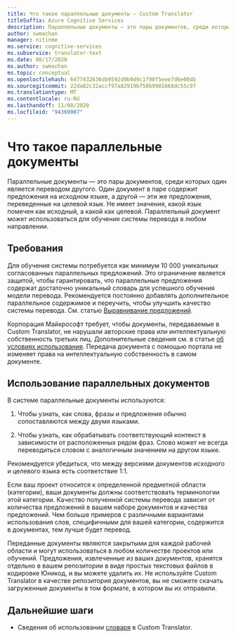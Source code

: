 ```yaml
---
title: Что такое параллельные документы — Custom Translator
titleSuffix: Azure Cognitive Services
description: Параллельные документы — это пары документов, среди которых один является переводом другого. Один документ в паре содержит предложения на исходном языке, а другой — эти же предложения, переведенные на целевой язык.
author: swmachan
manager: nitinme
ms.service: cognitive-services
ms.subservice: translator-text
ms.date: 08/17/2020
ms.author: swmachan
ms.topic: conceptual
ms.openlocfilehash: 6477432636db9592d9b0d9c1f90f5eee7d6e00db
ms.sourcegitcommit: 22da82c32accf97a82919bf50b9901668dc55c97
ms.translationtype: MT
ms.contentlocale: ru-RU
ms.lasthandoff: 11/08/2020
ms.locfileid: "94369007"
---
```

# <a name="what-are-parallel-documents"></a>Что такое параллельные документы

Параллельные документы — это пары документов, среди которых один является переводом другого. Один документ в паре содержит предложения на исходном языке, а другой — эти же предложения, переведенные на целевой язык.
Не имеет значения, какой язык помечен как исходный, а какой как целевой. Параллельный документ может использоваться для обучения системы перевода в любом направлении.

## <a name="requirements"></a>Требования

Для обучения системы потребуется как минимум 10 000 уникальных согласованных параллельных предложений. Это ограничение является защитой, чтобы гарантировать, что параллельные предложения содержат достаточно уникальный словарь для успешного обучения модели перевода. Рекомендуется постоянно добавлять дополнительное параллельное содержимое и переучить, чтобы улучшить качество системы перевода. См. статью [Выравнивание предложений](./sentence-alignment.md).

Корпорация Майкрософт требует, чтобы документы, передаваемые в Custom Translator, не нарушали авторские права или интеллектуальную собственность третьих лиц. Дополнительные сведения см. в статье [об условиях использования](https://azure.microsoft.com/support/legal/cognitive-services-terms/).
Передача документа с помощью портала не изменяет права на интеллектуальную собственность в самом документе.

## <a name="use-of-parallel-documents"></a>Использование параллельных документов

В системе параллельные документы используются:

1.  Чтобы узнать, как слова, фразы и предложения обычно сопоставляются между двумя языками.

2.  Чтобы узнать, как обрабатывать соответствующий контекст в зависимости от расположенных рядом фраз. Слово может не всегда переводиться словом с аналогичным значением на другом языке.

Рекомендуется убедиться, что между версиями документов исходного и целевого языка есть соответствие 1:1.

Если ваш проект относится к определенной предметной области (категории), ваши документы должны соответствовать терминологии этой категории. Качество полученной системы перевода зависит от количества предложений в вашем наборе документов и качества предложений. Чем больше примеров с различными вариантами использования слов, специфичными для вашей категории, содержится в документах, тем лучше будет перевод.

Переданные документы являются закрытыми для каждой рабочей области и могут использоваться в любом количестве проектов или обучений. Предложения, извлеченные из ваших документов, хранятся отдельно в вашем репозитории в виде простых текстовых файлов в кодировке Юникод, и вы можете удалить их. Не используйте Custom Translator в качестве репозитория документов, вы не сможете скачать загруженные документы в том формате, в котором вы их отправили.



## <a name="next-steps"></a>Дальнейшие шаги

- Сведения об использовании [словаря](what-is-dictionary.md) в Custom Translator.